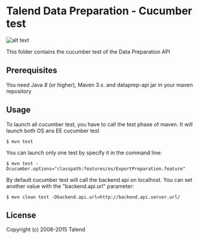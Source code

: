 # Talend Data Preparation - Cucumber test
![alt text](https://www.talend.com/wp-content/uploads/2016/07/talend-logo.png "Talend")

This folder contains the cucumber test of the Data Preparation API

## Prerequisites

You need Java *8* (or higher), Maven 3.x. and dataprep-api jar in your maven repository 

## Usage
To launch all cucumber test, you have to call the test phase of maven. It will launch both OS ans EE cucumber test
```
$ mvn test
```
You can launch only one test by specify it in the command line:
```
$ mvn test -Dcucumber.options="classpath:features/os/ExportPreparation.feature"
```
By default cucumber test will call the backend api on localhost. You can set another value with the "backend.api.url" parameter:
```
$ mvn clean test -Dbackend.api.url=http://backend.api.server.url/
```
## License

Copyright (c) 2006-2015 Talend
